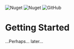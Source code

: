 ![Nuget](https://img.shields.io/nuget/v/AliasTopan.EitherPattern?style=flat-square)
![Nuget](https://img.shields.io/nuget/dt/AliasTopan.EitherPattern?style=flat-square)
![GitHub](https://img.shields.io/github/license/aliastopan/AliasTopan.EitherPattern?style=flat-square)

# Getting Started

...Perhaps... later...